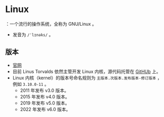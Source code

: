 # Linux

：一个流行的操作系统，全称为 GNU/Linux 。
- 发音为 `/ˈlɪnəks/` 。

## 版本

- [官网](https://www.kernel.org/)
- 目前 Linus Torvalds 依然主管开发 Linux 内核，源代码托管在 [GitHUb](https://github.com/torvalds/linux) 上。
- Linux 内核（kernel）的版本号命名规则为 ` 主版本.次版本.发布版本-修订版本 ` ，例如 `3.10.0-11` 。
  - 2011 年发布 v3.0 版本。
  - 2015 年发布 v4.0 版本。
  - 2019 年发布 v5.0 版本。
  - 2022 年发布 v6.0 版本。
